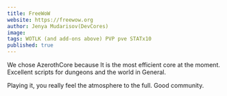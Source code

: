 ```yaml
---
title: FreeWoW
website: https://freewow.org
author: Jenya Mudarisov(DevCores)
image:
tags: WOTLK (and add-ons above) PVP pve STATx10
published: true
---
```


We chose AzerothCore because It is the most efficient core at the moment. Excellent scripts for dungeons and the world in General.

Playing it, you really feel the atmosphere to the full. Good community.
